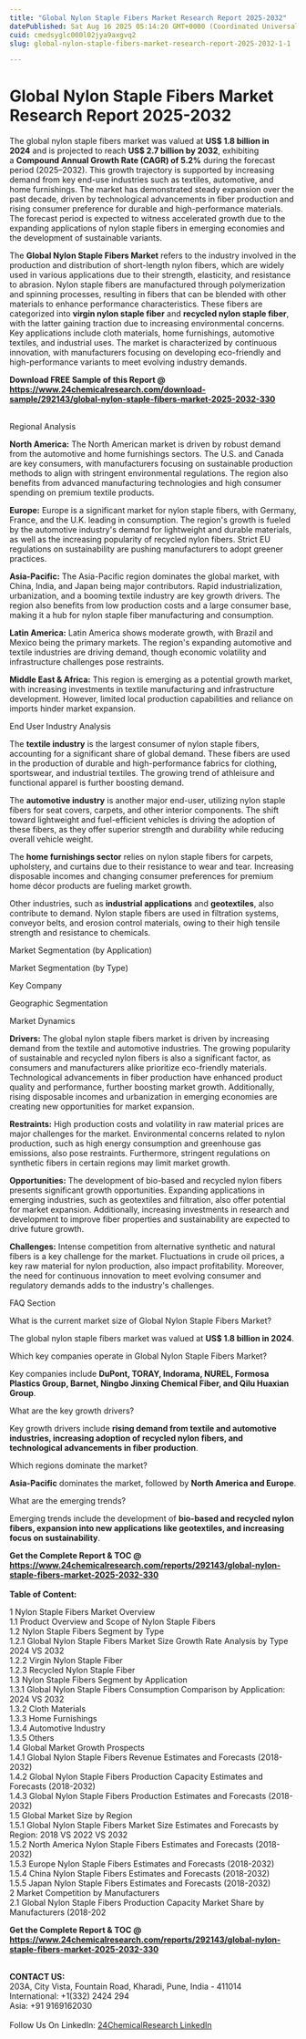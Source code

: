 ```yaml
---
title: "Global Nylon Staple Fibers Market Research Report 2025-2032"
datePublished: Sat Aug 16 2025 05:14:20 GMT+0000 (Coordinated Universal Time)
cuid: cmedsyglc000l02jya9axgvq2
slug: global-nylon-staple-fibers-market-research-report-2025-2032-1-1

---
```


# Global Nylon Staple Fibers Market Research Report 2025-2032

<p>The global nylon staple fibers market was valued at <strong>US$ 1.8 billion in 2024</strong> and is projected to reach <strong>US$ 2.7 billion by 2032</strong>, exhibiting a <strong>Compound Annual Growth Rate (CAGR) of 5.2%</strong> during the forecast period (2025–2032). This growth trajectory is supported by increasing demand from key end-use industries such as textiles, automotive, and home furnishings. The market has demonstrated steady expansion over the past decade, driven by technological advancements in fiber production and rising consumer preference for durable and high-performance materials. The forecast period is expected to witness accelerated growth due to the expanding applications of nylon staple fibers in emerging economies and the development of sustainable variants.</p><p>
</p><p>The <strong>Global Nylon Staple Fibers Market</strong> refers to the industry involved in the production and distribution of short-length nylon fibers, which are widely used in various applications due to their strength, elasticity, and resistance to abrasion. Nylon staple fibers are manufactured through polymerization and spinning processes, resulting in fibers that can be blended with other materials to enhance performance characteristics. These fibers are categorized into <strong>virgin nylon staple fiber</strong> and <strong>recycled nylon staple fiber</strong>, with the latter gaining traction due to increasing environmental concerns. Key applications include cloth materials, home furnishings, automotive textiles, and industrial uses. The market is characterized by continuous innovation, with manufacturers focusing on developing eco-friendly and high-performance variants to meet evolving industry demands.</p><div><b>Download FREE Sample of this Report @ 
            <a href="https://www.24chemicalresearch.com/download-sample/292143/global-nylon-staple-fibers-market-2025-2032-330">
            https://www.24chemicalresearch.com/download-sample/292143/global-nylon-staple-fibers-market-2025-2032-330</a></b></div><br><p>
Regional Analysis</p><p>
</p><p><strong>North America:</strong> The North American market is driven by robust demand from the automotive and home furnishings sectors. The U.S. and Canada are key consumers, with manufacturers focusing on sustainable production methods to align with stringent environmental regulations. The region also benefits from advanced manufacturing technologies and high consumer spending on premium textile products.</p><p>
</p><p><strong>Europe:</strong> Europe is a significant market for nylon staple fibers, with Germany, France, and the U.K. leading in consumption. The region's growth is fueled by the automotive industry's demand for lightweight and durable materials, as well as the increasing popularity of recycled nylon fibers. Strict EU regulations on sustainability are pushing manufacturers to adopt greener practices.</p><p>
</p><p><strong>Asia-Pacific:</strong> The Asia-Pacific region dominates the global market, with China, India, and Japan being major contributors. Rapid industrialization, urbanization, and a booming textile industry are key growth drivers. The region also benefits from low production costs and a large consumer base, making it a hub for nylon staple fiber manufacturing and consumption.</p><p>
</p><p><strong>Latin America:</strong> Latin America shows moderate growth, with Brazil and Mexico being the primary markets. The region's expanding automotive and textile industries are driving demand, though economic volatility and infrastructure challenges pose restraints.</p><p>
</p><p><strong>Middle East &amp; Africa:</strong> This region is emerging as a potential growth market, with increasing investments in textile manufacturing and infrastructure development. However, limited local production capabilities and reliance on imports hinder market expansion.</p><p>
End User Industry Analysis</p><p>
</p><p>The <strong>textile industry</strong> is the largest consumer of nylon staple fibers, accounting for a significant share of global demand. These fibers are used in the production of durable and high-performance fabrics for clothing, sportswear, and industrial textiles. The growing trend of athleisure and functional apparel is further boosting demand.</p><p>
</p><p>The <strong>automotive industry</strong> is another major end-user, utilizing nylon staple fibers for seat covers, carpets, and other interior components. The shift toward lightweight and fuel-efficient vehicles is driving the adoption of these fibers, as they offer superior strength and durability while reducing overall vehicle weight.</p><p>
</p><p>The <strong>home furnishings sector</strong> relies on nylon staple fibers for carpets, upholstery, and curtains due to their resistance to wear and tear. Increasing disposable incomes and changing consumer preferences for premium home décor products are fueling market growth.</p><p>
</p><p>Other industries, such as <strong>industrial applications</strong> and <strong>geotextiles</strong>, also contribute to demand. Nylon staple fibers are used in filtration systems, conveyor belts, and erosion control materials, owing to their high tensile strength and resistance to chemicals.</p><p>
Market Segmentation (by Application)</p><p>
</p><p>
Market Segmentation (by Type)</p><p>
</p><p>
Key Company</p><p>
</p><p>
Geographic Segmentation</p><p>
</p><p>
Market Dynamics</p><p>
</p><p><strong>Drivers:</strong> The global nylon staple fibers market is driven by increasing demand from the textile and automotive industries. The growing popularity of sustainable and recycled nylon fibers is also a significant factor, as consumers and manufacturers alike prioritize eco-friendly materials. Technological advancements in fiber production have enhanced product quality and performance, further boosting market growth. Additionally, rising disposable incomes and urbanization in emerging economies are creating new opportunities for market expansion.</p><p>
</p><p><strong>Restraints:</strong> High production costs and volatility in raw material prices are major challenges for the market. Environmental concerns related to nylon production, such as high energy consumption and greenhouse gas emissions, also pose restraints. Furthermore, stringent regulations on synthetic fibers in certain regions may limit market growth.</p><p>
</p><p><strong>Opportunities:</strong> The development of bio-based and recycled nylon fibers presents significant growth opportunities. Expanding applications in emerging industries, such as geotextiles and filtration, also offer potential for market expansion. Additionally, increasing investments in research and development to improve fiber properties and sustainability are expected to drive future growth.</p><p>
</p><p><strong>Challenges:</strong> Intense competition from alternative synthetic and natural fibers is a key challenge for the market. Fluctuations in crude oil prices, a key raw material for nylon production, also impact profitability. Moreover, the need for continuous innovation to meet evolving consumer and regulatory demands adds to the industry's challenges.</p><p>
FAQ Section</p><p>
What is the current market size of Global Nylon Staple Fibers Market?</p><p>
</p><p>The global nylon staple fibers market was valued at <strong>US$ 1.8 billion in 2024</strong>.</p><p>
Which key companies operate in Global Nylon Staple Fibers Market?</p><p>
</p><p>Key companies include <strong>DuPont, TORAY, Indorama, NUREL, Formosa Plastics Group, Barnet, Ningbo Jinxing Chemical Fiber, and Qilu Huaxian Group</strong>.</p><p>
What are the key growth drivers?</p><p>
</p><p>Key growth drivers include <strong>rising demand from textile and automotive industries, increasing adoption of recycled nylon fibers, and technological advancements in fiber production</strong>.</p><p>
Which regions dominate the market?</p><p>
</p><p><strong>Asia-Pacific</strong> dominates the market, followed by <strong>North America and Europe</strong>.</p><p>
What are the emerging trends?</p><p>
</p><p>Emerging trends include the development of <strong>bio-based and recycled nylon fibers, expansion into new applications like geotextiles, and increasing focus on sustainability</strong>.</p>

<div><b>Get the Complete Report & TOC @ 
            <a href="https://www.24chemicalresearch.com/reports/292143/global-nylon-staple-fibers-market-2025-2032-330">
            https://www.24chemicalresearch.com/reports/292143/global-nylon-staple-fibers-market-2025-2032-330</a></b></div><br>
            <b>Table of Content:</b><p>1 Nylon Staple Fibers Market Overview<br />
    1.1 Product Overview and Scope of Nylon Staple Fibers<br />
    1.2 Nylon Staple Fibers Segment by Type<br />
        1.2.1 Global Nylon Staple Fibers Market Size Growth Rate Analysis by Type 2024 VS 2032<br />
        1.2.2 Virgin Nylon Staple Fiber<br />
        1.2.3 Recycled Nylon Staple Fiber<br />
    1.3 Nylon Staple Fibers Segment by Application<br />
        1.3.1 Global Nylon Staple Fibers Consumption Comparison by Application: 2024 VS 2032<br />
        1.3.2 Cloth Materials<br />
        1.3.3 Home Furnishings<br />
        1.3.4 Automotive Industry<br />
        1.3.5 Others<br />
    1.4 Global Market Growth Prospects<br />
        1.4.1 Global Nylon Staple Fibers Revenue Estimates and Forecasts (2018-2032)<br />
        1.4.2 Global Nylon Staple Fibers Production Capacity Estimates and Forecasts (2018-2032)<br />
        1.4.3 Global Nylon Staple Fibers Production Estimates and Forecasts (2018-2032)<br />
    1.5 Global Market Size by Region<br />
        1.5.1 Global Nylon Staple Fibers Market Size Estimates and Forecasts by Region: 2018 VS 2022 VS 2032<br />
        1.5.2 North America Nylon Staple Fibers Estimates and Forecasts (2018-2032)<br />
        1.5.3 Europe Nylon Staple Fibers Estimates and Forecasts (2018-2032)<br />
        1.5.4 China Nylon Staple Fibers Estimates and Forecasts (2018-2032)<br />
        1.5.5 Japan Nylon Staple Fibers Estimates and Forecasts (2018-2032)<br />
2 Market Competition by Manufacturers<br />
    2.1 Global Nylon Staple Fibers Production Capacity Market Share by Manufacturers (2018-202</p>

<div><b>Get the Complete Report & TOC @ 
            <a href="https://www.24chemicalresearch.com/reports/292143/global-nylon-staple-fibers-market-2025-2032-330">
            https://www.24chemicalresearch.com/reports/292143/global-nylon-staple-fibers-market-2025-2032-330</a></b></div><br>

<b>CONTACT US:</b><br>
            203A, City Vista, Fountain Road, Kharadi, Pune, India - 411014<br>
            International: +1(332) 2424 294<br>
            Asia: +91 9169162030 <br><br>
            Follow Us On LinkedIn: <a href="https://www.linkedin.com/company/24chemicalresearch/">24ChemicalResearch LinkedIn</a>